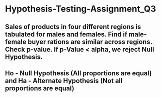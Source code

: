 # Hypothesis-Testing-Assignment_Q3

## Sales of products in four different regions is tabulated for males and females. Find if male-female buyer rations are similar across regions. Check p-value. If p-Value < alpha, we reject Null Hypothesis. 
## Ho - Null Hypothesis (All proportions are equal) and Ha - Alternate Hypothesis (Not all proportions are equal)

